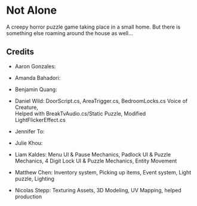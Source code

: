 # Not Alone

A creepy horror puzzle game taking place in a small home. But there is something else roaming around the house as well...

## Credits

- Aaron Gonzales: 

- Amanda Bahadori: 

- Benjamin Quang: 

- Daniel Wild: DoorScript.cs, AreaTrigger.cs, BedroomLocks.cs Voice of Creature,  
Helped with BreakTvAudio.cs/Static Puzzle, Modified LightFlickerEffect.cs

- Jennifer To: 

- Julie Khou: 

- Liam Kaldes: Menu UI & Pause Mechanics, Padlock UI & Puzzle Mechanics, 4 Digit Lock UI & Puzzle Mechanics, Entity Movement

- Matthew Chen: Inventory system, Picking up items, Event system, Light puzzle, Lighting

- Nicolas Stepp: Texturing Assets, 3D Modeling, UV Mapping, helped production
